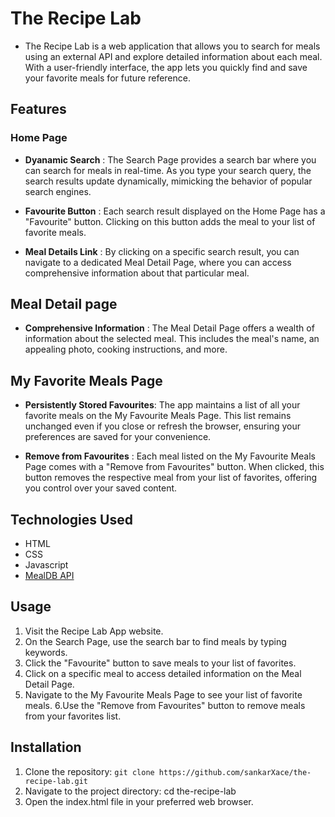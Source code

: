 # The Recipe Lab  
- The Recipe Lab is a web application that allows you to search for meals using an external API and explore detailed information about each meal. With a user-friendly interface, the app lets you quickly find and save your favorite meals for future reference.  

## Features

### Home Page

- **Dyanamic Search** : The Search Page provides a search bar where you can search for meals in real-time. As you type your search query, the search results update dynamically, mimicking the behavior of popular search engines.

- **Favourite Button** : Each search result displayed on the Home Page has a "Favourite" button. Clicking on this button adds the meal to your list of favorite meals.

- **Meal Details Link** : By clicking on a specific search result, you can navigate to a dedicated Meal Detail Page, where you can access comprehensive information about that particular meal.

## Meal Detail page

- **Comprehensive Information** : The Meal Detail Page offers a wealth of information about the selected meal. This includes the meal's name, an appealing photo, cooking instructions, and more.


## My Favorite Meals Page

- **Persistently Stored Favourites**: The app maintains a list of all your favorite meals on the My Favourite Meals Page. This list remains unchanged even if you close or refresh the browser, ensuring your preferences are saved for your convenience.

- **Remove from Favourites** : Each meal listed on the My Favourite Meals Page comes with a "Remove from Favourites" button. When clicked, this button removes the respective meal from your list of favorites, offering you control over your saved content.

## Technologies Used

- HTML
- CSS
- Javascript
- [MealDB API](https://themealdb.com/api.php)

## Usage

1. Visit the Recipe Lab App website.
2. On the Search Page, use the search bar to find meals by typing keywords.
3. Click the "Favourite" button to save meals to your list of favorites.
4. Click on a specific meal to access detailed information on the Meal Detail Page.
5. Navigate to the My Favourite Meals Page to see your list of favorite meals.
6.Use the "Remove from Favourites" button to remove meals from your favorites list.

## Installation
1. Clone the repository: ```git clone https://github.com/sankarXace/the-recipe-lab.git```
2. Navigate to the project directory: cd the-recipe-lab
3. Open the index.html file in your preferred web browser.
